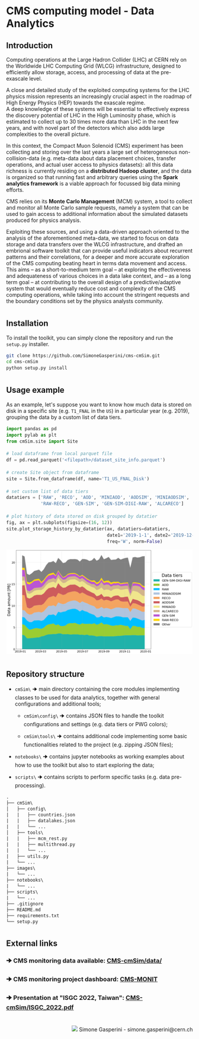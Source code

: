 # CMS computing model - Data Analytics


## Introduction
Computing operations at the Large Hadron Collider (LHC) at CERN rely on the Worldwide LHC Computing Grid (WLCG) infrastructure, designed to efficiently allow storage, access, and processing of data at the pre-exascale level.

A close and detailed study of the exploited computing systems for the LHC physics mission represents an increasingly crucial aspect in the roadmap of High Energy Physics (HEP) towards the exascale regime.\
A deep knowledge of these systems will be essential to effectively express the discovery potential of LHC in the High Luminosity phase, which is estimated to collect up to 30 times more data than LHC in the next few years, and with novel part of the detectors which also adds large complexities to the overall picture.

In this context, the Compact Muon Solenoid (CMS) experiment has been collecting and storing over the last years a large set of heterogeneous non-collision-data (e.g. meta-data about data placement choices, transfer operations, and actual user access to physics datasets): all this data richness is currently residing on a **distributed Hadoop cluster**, and the data is organized so that running fast and arbitrary queries using the **Spark analytics framework** is a viable approach for focussed big data mining efforts.

CMS relies on its **Monte Carlo Management** (MCM) system, a tool to collect and monitor all Monte Carlo sample requests, namely a system that can be used to gain access to additional information about the simulated datasets produced for physics analysis.

Exploiting these sources, and using a data-driven approach oriented to the analysis of the aforementioned meta-data, we started to focus on data storage and data transfers over the WLCG infrastructure, and drafted an embrional software toolkit that can provide useful indicators about recurrent patterns and their correlations, for a deeper and more accurate exploration of the CMS computing beating heart in terms data movement and access.\
This aims – as a short-to-medium term goal – at exploring the effectiveness and adequateness of various choices in a data lake context, and – as a long term goal – at contributing to the overall design of a predictive/adaptive system that would eventually reduce cost and complexity of the CMS computing operations, while taking into account the stringent requests and the boundary conditions set by the physics analysts community.

#

## Installation
To install the toolkit, you can simply clone the repository and run the `setup.py` installer.

```bash
git clone https://github.com/SimoneGasperini/cms-cmSim.git
cd cms-cmSim
python setup.py install
```

#

## Usage example
As an example, let's suppose you want to know how much data is stored on disk in a specific site (e.g. `T1_FNAL` in the `US`) in a particular year (e.g. 2019), grouping the data by a custom list of data tiers.

```python
import pandas as pd
import pylab as plt
from cmSim.site import Site

# load dataframe from local parquet file
df = pd.read_parquet('<filepath>/dataset_site_info.parquet')

# create Site object from dataframe
site = Site.from_dataframe(df, name='T1_US_FNAL_Disk')

# set custom list of data tiers
datatiers = ['RAW', 'RECO', 'AOD', 'MINIAOD', 'AODSIM', 'MINIAODSIM',
             'RAW-RECO', 'GEN-SIM', 'GEN-SIM-DIGI-RAW', 'ALCARECO']

# plot history of data stored on disk grouped by datatier
fig, ax = plt.subplots(figsize=(16, 12))
site.plot_storage_history_by_datatier(ax, datatiers=datatiers,
                                      date1='2019-1-1', date2='2019-12-31',
                                      freq='W', norm=False)
```
![plot](t1_us_fnal_disk.png)

#

## Repository structure
- `cmSim\` 🠊 main directory containing the core modules implementing classes to be used for data analytics, together with general configurations and additional tools;

    * `cmSim\config\` 🠊 contains JSON files to handle the toolkit configurations and settings (e.g. data tiers or PWG colors);

    * `cmSim\tools\` 🠊 contains additional code implementing some basic functionalities related to the project (e.g. zipping JSON files);

- `notebooks\` 🠊 contains jupyter notebooks as working examples about how to use the toolkit but also to start exploring the data;

- `scripts\` 🠊 contains scripts to perform specific tasks (e.g. data pre-processing).

```
.
├── cmSim\
│   ├── config\
|   |   ├── countries.json
|   |   ├── datalakes.json
|   |   └── ...
│   ├── tools\
|   |   ├── mcm_rest.py
|   |   ├── multithread.py
|   |   └── ...
|   ├── utils.py
|   └── ...
├── images\
|   └── ...
├── notebooks\
|   └── ...
├── scripts\
|   └── ...
├── .gitignore
├── README.md
├── requirements.txt
└── setup.py
```

#
## External links
### 🠊 CMS monitoring data available: [CMS-cmSim/data/](https://liveunibo-my.sharepoint.com/:f:/g/personal/simone_gasperini2_studio_unibo_it/Eh5PN28-dPxMk8k6xOKacHsBAtPoEHkqk03jwOgqshaB5A?e=0CBqhg)

### 🠊 CMS monitoring project dashboard: [CMS-MONIT](https://monit-grafana.cern.ch/d/000000530/cms-monitoring-project?orgId=11)

### 🠊 Presentation at "ISGC 2022, Taiwan": [CMS-cmSim/ISGC_2022.pdf](https://liveunibo-my.sharepoint.com/:b:/g/personal/simone_gasperini2_studio_unibo_it/EdpRYSr3AbFCrnrAy1vt-xcBbXt0Cg75GZjzd1jkvu1hOw?e=GROqMc)

#

<p align="right"><img src="https://avatars2.githubusercontent.com/u/71086758?s=400&v=4" width="20px;"/> Simone Gasperini - simone.gasperini@cern.ch</p>
